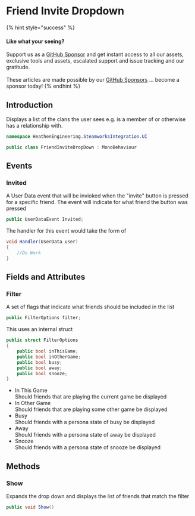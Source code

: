 # Friend Invite Dropdown

{% hint style="success" %}
#### Like what your seeing?

Support us as a [GitHub Sponsor](../../../../become-a-sponsor/) and get instant access to all our assets, exclusive tools and assets, escalated support and issue tracking and our gratitude.\
\
These articles are made possible by our [GitHub Sponsors](../../../../become-a-sponsor/) ... become a sponsor today!
{% endhint %}

## Introduction

Displays a list of the clans the user sees e.g. is a member of or otherwise has a relationship with.

```csharp
namespace HeathenEngineering.SteamworksIntegration.UI
```

```csharp
public class FriendInviteDropDown : MonoBehaviour
```

## Events

### Invited

A User Data event that will be invioked when the "invite" button is pressed for a specific friend. The event will indicate for what friend the button was pressed

```csharp
public UserDataEvent Invited;
```

The handler for this event would take the form of

```csharp
void Handler(UserData user)
{
    //Do Work
}
```

## Fields and Attributes

### Filter

A set of flags that indicate what friends should be included in the list

```csharp
public FilterOptions filter;
```

This uses an internal struct

```csharp
public struct FilterOptions
{
    public bool inThisGame;
    public bool inOtherGame;
    public bool busy;
    public bool away;
    public bool snooze;
}
```

* In This Game\
  Should friends that are playing the current game be displayed
* In Other Game\
  Should friends that are playing some other game be displayed
* Busy\
  Should friends with a persona state of busy be displayed
* Away\
  Should friends with a persona state of away be displayed
* Snooze\
  Should friends with a persona state of snooze be displayed

## Methods

### Show

Expands the drop down and displays the list of friends that match the filter

```csharp
public void Show()
```
